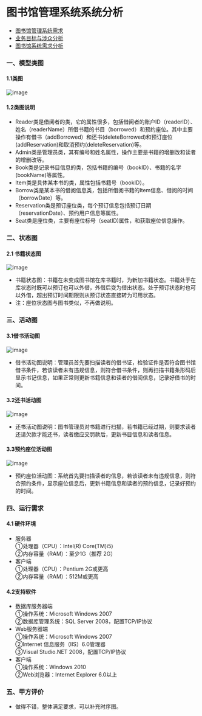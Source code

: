 # 图书馆管理系统系统分析
* [图书馆管理系统需求](https://github.com/zhongyehong/oo-homework/blob/740f55bb10169b0eb114bfaa3e26101026b2a190/library.md)
* [业务目标与涉众分析](https://github.com/llandll/OO-Course/blob/master/作业3：业务目标与涉众分析.md)
* [图书馆系统需求分析](https://github.com/llandll/OO-Course/blob/master/作业3：业务目标与涉众分析.md)

### 一、模型类图
#### 1.1类图
![image](https://github.com/llandll/OO-Course/blob/master/images-folder/类图.png)
#### 1.2类图说明
* Reader类是借阅者的类，它的属性很多，包括借阅者的账户ID（readerID）、姓名（readerName）所借书籍的书目（borrowed）和预约座位。其中主要操作有借书（addBorrowed）和还书(deleteBorrowed)和预订座位(addReservation)和取消预约(deleteReservation)等。
* Admin类是管理员类，其有编号和姓名属性，操作主要是书籍的增删改和读者的增删改等。
* Book类是记录书目信息的类，包括书籍的编号（bookID）、书籍的名字(bookName)等属性。
* Item类是具体某本书的类，属性包括书籍号（bookID）。
* Borrow类是某本书的借阅信息类，包括所借阅书籍的Item信息、借阅的时间（borrowDate）等。
* Reservation类是预订座位类，每个预订信息包括预订日期（reservationDate）、预约用户信息等属性。
* Seat类是座位类，主要有座位标号（seatID)属性，和获取座位信息操作。

### 二、状态图
#### 2.1 书籍状态图
![image](https://github.com/llandll/OO-Course/blob/master/images-folder/书籍状态图.png)
* 书籍状态图：书籍在未变成图书馆在库书籍时，为新加书籍状态。书籍处于在库状态时既可以预订也可以外借，外借后变为借出状态。处于预订状态时也可以外借，超出预订时间期限则从预订状态直接转为可用状态。
* 注：座位状态图与图书类似，不再做说明。

### 三、活动图
#### 3.1借书活动图
![image](https://github.com/llandll/OO-Course/blob/master/images-folder/借书活动图.png)
* 借书活动图说明：管理员首先要扫描读者的借书证，检验证件是否符合图书馆借书条件，若该读者未有违规信息，则符合借书条件，则再扫描书籍条形码后显示书记信息，如果正常则更新书籍信息和读者的借阅信息，记录好借书的时间。
#### 3.2还书活动图
![image](https://github.com/llandll/OO-Course/blob/master/images-folder/还书活动图.png)
* 还书活动图说明：图书管理员对书籍进行扫描，若书籍已经过期，则要求读者还请欠款才能还书，读者缴应交罚款后，更新书目信息和读者信息。
#### 3.3预约座位活动图
![image](https://github.com/llandll/OO-Course/blob/master/images-folder/预约座位活动图.png)
* 预约座位活动图：系统首先要扫描读者的信息，若该读者未有违规信息，则符合预约条件，显示座位信息后，更新书籍信息和读者的预约信息，记录好预约的时间。

### 四、运行需求
#### 4.1 硬件环境
* 服务器  
①处理器（CPU）：Intel(R) Core(TM)i5)  
②内存容量（RAM）：至少1G（推荐 2G）
* 客户端  
①处理器（CPU）：Pentium 2G或更高  
②内存容量（RAM）：512M或更高
#### 4.2支持软件
* 数据库服务器端  
①操作系统：Microsoft Windows 2007  
②数据库管理系统：SQL Server 2008，配置TCP/IP协议
* Web服务器端  
①操作系统：Microsoft Windows 2007  
②Internet 信息服务（IIS）6.0管理器  
③Visual Studio.NET 2008，配置TCP/IP协议
* 客户端  
①操作系统：Windows 2010  
②Web浏览器：Internet Explorer 6.0以上
### 五、甲方评价
* 做得不错，整体满足要求，可以补充时序图。
